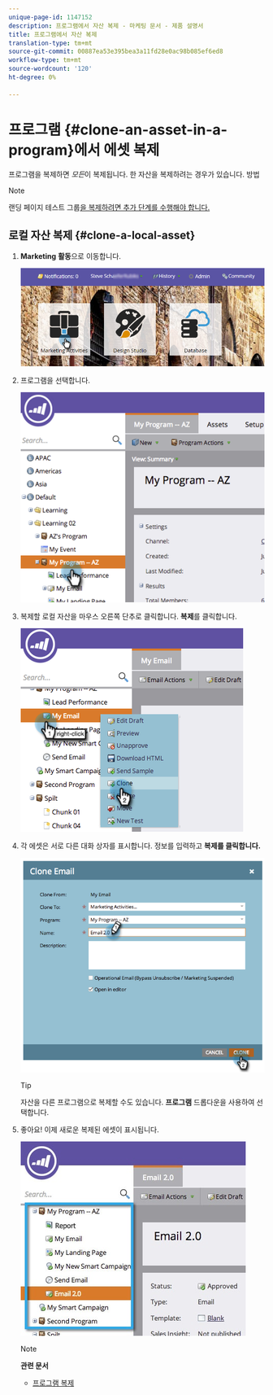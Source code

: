 ```yaml
---
unique-page-id: 1147152
description: 프로그램에서 자산 복제 - 마케팅 문서 - 제품 설명서
title: 프로그램에서 자산 복제
translation-type: tm+mt
source-git-commit: 00887ea53e395bea3a11fd28e0ac98b085ef6ed8
workflow-type: tm+mt
source-wordcount: '120'
ht-degree: 0%

---
```



# 프로그램 {#clone-an-asset-in-a-program}에서 에셋 복제

프로그램을 복제하면 *모든*&#x200B;이 복제됩니다. 한 자산을 복제하려는 경우가 있습니다. 방법

>[!NOTE]
>
>랜딩 페이지 테스트 그룹[을 복제하려면 추가 단계를 수행해야 합니다.](../../../../product-docs/demand-generation/landing-pages/landing-page-actions/cloning-a-landing-page-test-group.md)

## 로컬 자산 복제 {#clone-a-local-asset}

1. **Marketing** **활동**&#x200B;으로 이동합니다.

   ![](assets/login-marketing-activities.png)

1. 프로그램을 선택합니다.

   ![](assets/image2014-9-23-15-3a56-3a12.png)

1. 복제할 로컬 자산을 마우스 오른쪽 단추로 클릭합니다. **복제**&#x200B;를 클릭합니다.

   ![](assets/image2014-9-23-15-3a56-3a25.png)

1. 각 에셋은 서로 다른 대화 상자를 표시합니다. 정보를 입력하고 **복제를 클릭합니다.**

   ![](assets/image2014-9-23-15-3a56-3a34.png)

   >[!TIP]
   >
   >자산을 다른 프로그램으로 복제할 수도 있습니다. **프로그램** 드롭다운을 사용하여 선택합니다.

1. 좋아요! 이제 새로운 복제된 에셋이 표시됩니다.

   ![](assets/report.jpg)

   >[!NOTE]
   >
   >**관련 문서**
   >
   >    
   >    
   >    * [프로그램 복제](clone-a-program.md)


